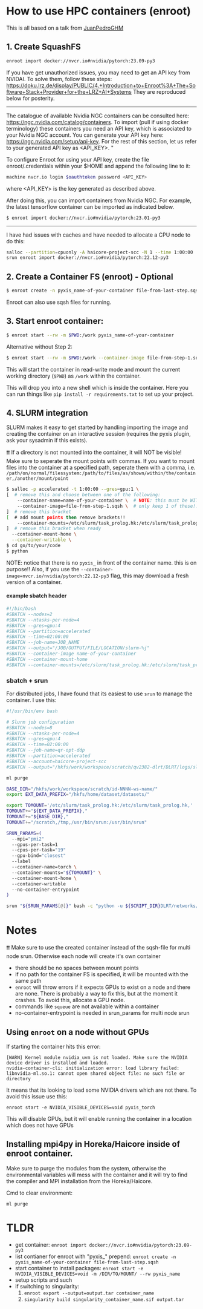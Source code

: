 # How to use HPC containers (enroot)

This is all based on a talk from [JuanPedroGHM](https://github.com/JuanPedroGHM)

## 1. Create SquashFS

```bash
enroot import docker://nvcr.io#nvidia/pytorch:23.09-py3
```

If you have get unauthorized issues, you may need to get an API key from NVIDAI. To solve them,
follow these steps: https://doku.lrz.de/display/PUBLIC/4.+Introduction+to+Enroot%3A+The+Software+Stack+Provider+for+the+LRZ+AI+Systems
They are reproduced below for posterity.

---

The catalogue of available Nvidia NGC containers can be consulted here: https://ngc.nvidia.com/catalog/containers. To import (pull if using docker terminology) these containers you need an API key, which is associated to your Nvidia NGC account. You can generate your API key here: https://ngc.nvidia.com/setup/api-key. For the rest of this section, let us refer to your generated API key as <API_KEY>. "

To configure Enroot for using your API key, create the file enroot/.credentials within your $HOME and append the following line to it:

```bash
machine nvcr.io login $oauthtoken password <API_KEY>
```
where <API_KEY> is the key generated as described above. 

After doing this, you can import containers from Nvidia NGC. For example, the latest tensorflow container can be imported as indicated below. 
```
$ enroot import docker://nvcr.io#nvidia/pytorch:23.01-py3
```
---

I have had issues with caches and have needed to allocate a CPU node to do this:
```bash
salloc --partition=cpuonly -A haicore-project-scc -N 1 --time 1:00:00 
srun enroot import docker://nvcr.io#nvidia/pytorch:22.12-py3
```
	
## 2. Create a Container FS (enroot) - Optional

```bash
$ enroot create -n pyxis_name-of-your-container file-from-last-step.sqsh
```
Enroot can also use sqsh files for running.

## 3. Start enroot container:

```bash
$ enroot start --rw -m $PWD:/work pyxis_name-of-your-container
```
Alternative without Step 2:
```bash
$ enroot start --rw -m $PWD:/work --container-image file-from-step-1.sqsh
```


This will start the container in read-write mode and mount the current working directory (`$PWD`) as `/work` within the container.

This will drop you into a new shell which is inside the container. Here you can run things like `pip install -r requirements.txt` to set up your project.

## 4. SLURM integration

SLURM makes it easy to get started by handling importing the image and creating the container on an
interactive session (requires the pyxis plugin, ask your sysadmin if this exists).

:exclamation::exclamation: If a directory is not mounted into the container, it will NOT be visible!
Make sure to seperate the mount points with commas. If you want to mount files into the container at a specified path, seperate them with a comma, i.e.
`/path/on/normal/filessystem:/path/to/files/as/shown/within/the/container,/another/mount/point`

```bash
$ salloc -p accelerated -t 1:00:00 --gres=gpu:1 \
[  # remove this and choose between one of the following:
    --container-name=name-of-your-container \  # NOTE: this must be WITHOUT "pyxis_"
    --container-image=file-from-step-1.sqsh \  # only keep 1 of these!!!
]  # remove this bracket
[  # add mount points then remove brackets!!
    --container-mounts=/etc/slurm/task_prolog.hk:/etc/slurm/task_prolog.hk,/scratch:/scratch,/YOUR/DIRECTORY/HERE \
]  # remove this bracket when ready
  --container-mount-home \
  --container-writable \
$ cd go/to/your/code
$ python
```
NOTE: notice that there is no `pyxis_` in front of the container name. this is on purpose!!
Also, if you use the `--container-image=nvcr.io/nvidia/pytorch:22.12-py3` flag, this may download a fresh version of a container.

#### example sbatch header

```bash
#!/bin/bash
#SBATCH --nodes=2
#SBATCH --ntasks-per-node=4
#SBATCH --gres=gpu:4
#SBATCH --partition=accelerated
#SBATCH --time=02:00:00
#SBATCH --job-name=JOB_NAME
#SBATCH --output="/JOB/OUTPUT/FILE/LOCATION/slurm-%j"
#SBATCH --container-image name-of-your-container
#SBATCH --container-mount-home
#SBATCH --container-mounts=/etc/slurm/task_prolog.hk:/etc/slurm/task_prolog.hk,/scratch:/scratch,/YOUR/MOUNT/POINTS
```

### sbatch + srun

For distributed jobs, I have found that its easiest to use `srun` to manage the container. I use this:

```bash
#!/usr/bin/env bash

# Slurm job configuration
#SBATCH --nodes=8
#SBATCH --ntasks-per-node=4
#SBATCH --gres=gpu:4
#SBATCH --time=02:00:00
#SBATCH --job-name=qr-opt-ddp
#SBATCH --partition=accelerated
#SBATCH --account=haicore-project-scc
#SBATCH --output="/hkfs/work/workspace/scratch/qv2382-dlrt/DLRT/logs/slurm-%j"

ml purge

BASE_DIR="/hkfs/work/workspace/scratch/id-NNNN-ws-name/"
export EXT_DATA_PREFIX="/hkfs/home/dataset/datasets/"

export TOMOUNT='/etc/slurm/task_prolog.hk:/etc/slurm/task_prolog.hk,'
TOMOUNT+="${EXT_DATA_PREFIX},"
TOMOUNT+="${BASE_DIR},"
TOMOUNT+="/scratch,/tmp,/usr/bin/srun:/usr/bin/srun"

SRUN_PARAMS=(
  --mpi="pmi2"
  --gpus-per-task=1
  --cpus-per-task="19"
  --gpu-bind="closest"
  --label
  --container-name=torch \
  --container-mounts="${TOMOUNT}" \
  --container-mount-home \
  --container-writable
  --no-container-entrypoint
)

srun "${SRUN_PARAMS[@]}" bash -c "python -u ${SCRIPT_DIR}DLRT/networks/qr_cnn.py --config ${CONFIGS}imagenet.yaml"
```

# Notes
:exclamation::exclamation: Make sure to use the created container instead of the sqsh-file for multi node srun. Otherwise each node will create it's own container
- there should be no spaces between mount points
- if no path for the container FS is specified, it will be mounted with the same path
- `enroot` will throw errors if it expects GPUs to exist on a node and there are none. There is probably a way to fix this, but at the moment it crashes. To avoid this, allocate a GPU node.
- commands like `squeue` are not available within a container
- no-container-entrypoint is needed in srun_params for multi node srun

## Using `enroot` on a node without GPUs

If starting the container hits this error:
```
[WARN] Kernel module nvidia_uvm is not loaded. Make sure the NVIDIA device driver is installed and loaded.
nvidia-container-cli: initialization error: load library failed: libnvidia-ml.so.1: cannot open shared object file: no such file or directory
```
It means that its looking to load some NVIDIA drivers which are not there. To avoid this issue use this:
```
enroot start -e NVIDIA_VISIBLE_DEVICES=void pyxis_torch
```

This will disable GPUs, but it will enable running the container in a location which does not have GPUs

## Installing mpi4py in Horeka/Haicore inside of enroot container.

Make sure to purge the modules from the system, otherwise the environmental variables will mess with the container and it will try to find the compiler and MPI installation from the Horeka/Haicore. 

Cmd to clear environment:
```
ml purge
```

# TLDR

- get container: `enroot import docker://nvcr.io#nvidia/pytorch:23.09-py3`
- list contianer for enroot with "pyxis_" prepend: `enroot create -n pyxis_name-of-your-container file-from-last-step.sqsh`
- start container to install packages: `enroot start -e NVIDIA_VISIBLE_DEVICES=void -m /DIR/TO/MOUNT/ --rw pyxis_name`
- setup scripts and such
- if switching to singularity:
  1. `enroot export --output=output.tar container_name`
  2. `singularity build singularity_container_name.sif output.tar`
